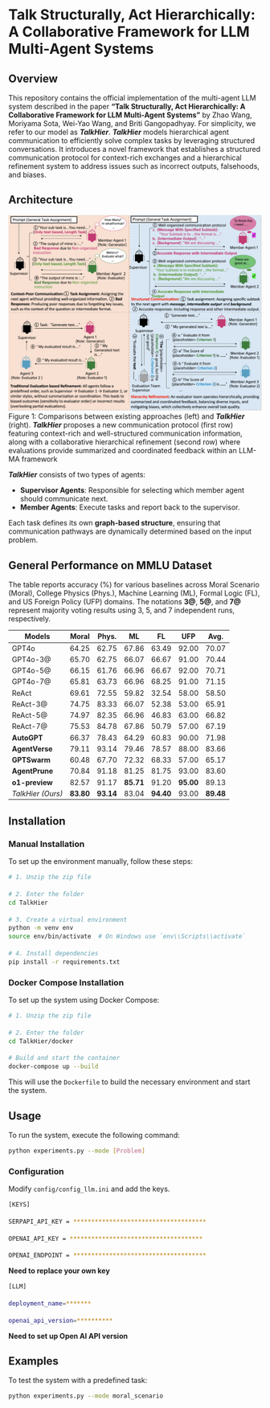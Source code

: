 # Talk Structurally, Act Hierarchically: A Collaborative Framework for LLM Multi-Agent Systems

## Overview
This repository contains the official implementation of the multi-agent LLM system described in the paper **“Talk Structurally, Act Hierarchically: A Collaborative Framework for LLM Multi-Agent Systems”** by Zhao Wang, Moriyama Sota, Wei-Yao Wang, and Briti Gangopadhyay. For simplicity, we refer to our model as ***TalkHier***. ***TalkHier*** models hierarchical agent communication to efficiently solve complex tasks by leveraging structured conversations. It introduces a novel framework that establishes a structured communication protocol for context-rich exchanges and a hierarchical refinement system to address issues such as incorrect outputs, falsehoods, and biases.

## Architecture
![Example Figure](./architecture.png)
Figure 1: Comparisons between existing approaches (left) and ***TalkHier*** (right). ***TalkHier*** proposes a new communication protocol (first row) featuring context-rich and well-structured communication information, along with a collaborative hierarchical refinement (second row) where evaluations provide summarized and coordinated feedback within an LLM-MA framework

***TalkHier*** consists of two types of agents:
- **Supervisor Agents**: Responsible for selecting which member agent should communicate next.
- **Member Agents**: Execute tasks and report back to the supervisor.

Each task defines its own **graph-based structure**, ensuring that communication pathways are dynamically determined based on the input problem.

## General Performance on MMLU Dataset

The table reports accuracy (%) for various baselines across Moral Scenario (Moral), College Physics (Phys.), Machine Learning (ML), Formal Logic (FL), and US Foreign Policy (UFP) domains. The notations **3@**, **5@**, and **7@** represent majority voting results using 3, 5, and 7 independent runs, respectively.

| **Models**       | **Moral** | **Phys.** | **ML**  | **FL**  | **UFP**  | **Avg.**  |
|-----------------|---------|---------|------|------|------|------|
| GPT4o          | 64.25   | 62.75   | 67.86 | 63.49 | 92.00 | 70.07 |
| GPT4o-3@       | 65.70   | 62.75   | 66.07 | 66.67 | 91.00 | 70.44 |
| GPT4o-5@       | 66.15   | 61.76   | 66.96 | 66.67 | 92.00 | 70.71 |
| GPT4o-7@       | 65.81   | 63.73   | 66.96 | 68.25 | 91.00 | 71.15 |
| ReAct          | 69.61   | 72.55   | 59.82 | 32.54 | 58.00 | 58.50 |
| ReAct-3@       | 74.75   | 83.33   | 66.07 | 52.38 | 53.00 | 65.91 |
| ReAct-5@       | 74.97   | 82.35   | 66.96 | 46.83 | 63.00 | 66.82 |
| ReAct-7@       | 75.53   | 84.78   | 67.86 | 50.79 | 57.00 | 67.19 |
| **AutoGPT**    | 66.37   | 78.43   | 64.29 | 60.83 | 90.00 | 71.98 |
| **AgentVerse** | 79.11   | 93.14   | 79.46 | 78.57 | 88.00 | 83.66 |
| **GPTSwarm**   | 60.48   | 67.70   | 72.32 | 68.33 | 57.00 | 65.17 |
| **AgentPrune** | 70.84   | 91.18   | 81.25 | 81.75 | 93.00 | 83.60 |
| **o1-preview** | 82.57   | 91.17   | **85.71** | 91.20 | **95.00** | 89.13 |
| *TalkHier (Ours)* | **83.80** | **93.14** | 83.04 | **94.40** | 93.00 | **89.48** |


## Installation

### Manual Installation
To set up the environment manually, follow these steps:
```sh
# 1. Unzip the zip file

# 2. Enter the folder
cd TalkHier

# 3. Create a virtual environment
python -m venv env
source env/bin/activate  # On Windows use `env\\Scripts\\activate`

# 4. Install dependencies
pip install -r requirements.txt
```

### Docker Compose Installation
To set up the system using Docker Compose:
```sh
# 1. Unzip the zip file

# 2. Enter the folder
cd TalkHier/docker

# Build and start the container
docker-compose up --build
```
This will use the `Dockerfile` to build the necessary environment and start the system.

## Usage
To run the system, execute the following command:
```sh
python experiments.py --mode [Problem]
```

### Configuration
Modify `config/config_llm.ini` and add the keys.

```sh
[KEYS]

SERPAPI_API_KEY = *************************************

OPENAI_API_KEY = *************************************

OPENAI_ENDPOINT = *************************************
```

**Need to replace your own key**

```sh
[LLM]

deployment_name=*******

openai_api_version=**********
```
**Need to set up Open AI API version**


## Examples
To test the system with a predefined task:
```sh
python experiments.py --mode moral_scenario
```
